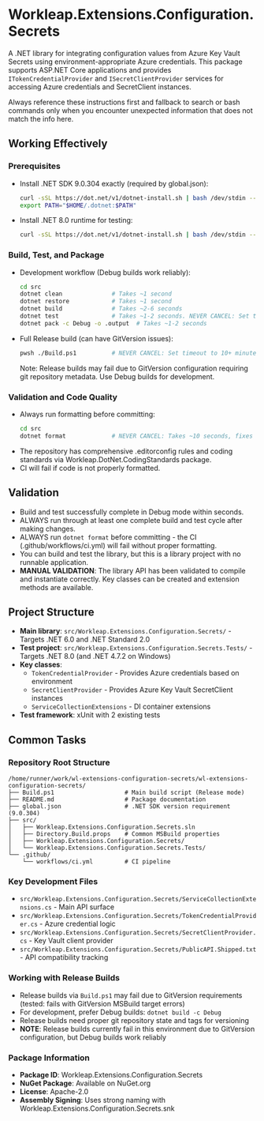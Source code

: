 # Workleap.Extensions.Configuration.Secrets

A .NET library for integrating configuration values from Azure Key Vault Secrets using environment-appropriate Azure credentials. This package supports ASP.NET Core applications and provides `ITokenCredentialProvider` and `ISecretClientProvider` services for accessing Azure credentials and SecretClient instances.

Always reference these instructions first and fallback to search or bash commands only when you encounter unexpected information that does not match the info here.

## Working Effectively

### Prerequisites
- Install .NET SDK 9.0.304 exactly (required by global.json):
  ```bash
  curl -sSL https://dot.net/v1/dotnet-install.sh | bash /dev/stdin --version 9.0.304
  export PATH="$HOME/.dotnet:$PATH"
  ```
- Install .NET 8.0 runtime for testing:
  ```bash
  curl -sSL https://dot.net/v1/dotnet-install.sh | bash /dev/stdin --runtime dotnet --version 8.0.10
  ```

### Build, Test, and Package
- Development workflow (Debug builds work reliably):
  ```bash
  cd src
  dotnet clean              # Takes ~1 second
  dotnet restore            # Takes ~1 second  
  dotnet build              # Takes ~2-6 seconds
  dotnet test               # Takes ~1-2 seconds. NEVER CANCEL: Set timeout to 5+ minutes
  dotnet pack -c Debug -o .output  # Takes ~1-2 seconds
  ```

- Full Release build (can have GitVersion issues):
  ```bash
  pwsh ./Build.ps1          # NEVER CANCEL: Set timeout to 10+ minutes
  ```
  Note: Release builds may fail due to GitVersion configuration requiring git repository metadata. Use Debug builds for development.

### Validation and Code Quality
- Always run formatting before committing:
  ```bash
  cd src
  dotnet format             # NEVER CANCEL: Takes ~10 seconds, fixes charset and formatting issues
  ```
- The repository has comprehensive .editorconfig rules and coding standards via Workleap.DotNet.CodingStandards package.
- CI will fail if code is not properly formatted.

## Validation
- Build and test successfully complete in Debug mode within seconds.
- ALWAYS run through at least one complete build and test cycle after making changes.
- ALWAYS run `dotnet format` before committing - the CI (.github/workflows/ci.yml) will fail without proper formatting.
- You can build and test the library, but this is a library project with no runnable application.
- **MANUAL VALIDATION**: The library API has been validated to compile and instantiate correctly. Key classes can be created and extension methods are available.

## Project Structure
- **Main library**: `src/Workleap.Extensions.Configuration.Secrets/` - Targets .NET 6.0 and .NET Standard 2.0
- **Test project**: `src/Workleap.Extensions.Configuration.Secrets.Tests/` - Targets .NET 8.0 (and .NET 4.7.2 on Windows)
- **Key classes**:
  - `TokenCredentialProvider` - Provides Azure credentials based on environment
  - `SecretClientProvider` - Provides Azure Key Vault SecretClient instances
  - `ServiceCollectionExtensions` - DI container extensions
- **Test framework**: xUnit with 2 existing tests

## Common Tasks

### Repository Root Structure
```
/home/runner/work/wl-extensions-configuration-secrets/wl-extensions-configuration-secrets/
├── Build.ps1                    # Main build script (Release mode)
├── README.md                    # Package documentation
├── global.json                  # .NET SDK version requirement (9.0.304)
├── src/
│   ├── Workleap.Extensions.Configuration.Secrets.sln
│   ├── Directory.Build.props    # Common MSBuild properties
│   ├── Workleap.Extensions.Configuration.Secrets/
│   └── Workleap.Extensions.Configuration.Secrets.Tests/
└── .github/
    └── workflows/ci.yml         # CI pipeline
```

### Key Development Files
- `src/Workleap.Extensions.Configuration.Secrets/ServiceCollectionExtensions.cs` - Main API surface
- `src/Workleap.Extensions.Configuration.Secrets/TokenCredentialProvider.cs` - Azure credential logic
- `src/Workleap.Extensions.Configuration.Secrets/SecretClientProvider.cs` - Key Vault client provider
- `src/Workleap.Extensions.Configuration.Secrets/PublicAPI.Shipped.txt` - API compatibility tracking


### Working with Release Builds
- Release builds via `Build.ps1` may fail due to GitVersion requirements (tested: fails with GitVersion MSBuild target errors)
- For development, prefer Debug builds: `dotnet build -c Debug`
- Release builds need proper git repository state and tags for versioning
- **NOTE**: Release builds currently fail in this environment due to GitVersion configuration, but Debug builds work reliably

### Package Information
- **Package ID**: Workleap.Extensions.Configuration.Secrets
- **NuGet Package**: Available on NuGet.org
- **License**: Apache-2.0
- **Assembly Signing**: Uses strong naming with Workleap.Extensions.Configuration.Secrets.snk